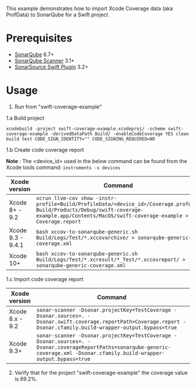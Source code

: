 This example demonstrates how to import Xcode Coverage data (aka ProfData) to SonarQube for a Swift project.

Prerequisites
=============
* [SonarQube](http://www.sonarqube.org/downloads/) 6.7+
* [SonarQube Scanner](http://docs.sonarqube.org/display/SCAN/Analyzing+with+SonarQube+Scanner) 3.1+
* [SonarSource Swift Plugin](http://redirect.sonarsource.com/plugins/swift.html) 3.2+

Usage
=====

1. Run from "swift-coverage-example"

1.a Build project

`xcodebuild -project swift-coverage-example.xcodeproj/ -scheme swift-coverage-example -derivedDataPath Build/ -enableCodeCoverage YES clean build test CODE_SIGN_IDENTITY="" CODE_SIGNING_REQUIRED=NO`

1.b Create code coverage report

**Note** : The <device_id> used in the below command can be found from the Xcode tools command: `instruments -s devices`

Xcode version | Command
--- | ---
Xcode 8+ - 9.2 | `xcrun llvm-cov show -instr-profile=Build/ProfileData/<device_id>/Coverage.profdata Build/Products/Debug/swift-coverage-example.app/Contents/MacOS/swift-coverage-example > Coverage.report`
Xcode 9.3 - 9.4.1 | `bash xccov-to-sonarqube-generic.sh Build/Logs/Test/*.xccovarchive/ > sonarqube-generic-coverage.xml`
Xcode 10+ | `bash xccov-to-sonarqube-generic.sh Build/Logs/Test/*.xcresult/*_Test/*.xccovreport/ > sonarqube-generic-coverage.xml`

1.c Import code coverage report

Xcode version | Command
--- | ---
Xcode 8.x - 9.2 | `sonar-scanner -Dsonar.projectKey=TestCoverage -Dsonar.sources=. -Dsonar.swift.coverage.reportPath=Coverage.report -Dsonar.cfamily.build-wrapper-output.bypass=true`
Xcode 9.3+ | `sonar-scanner -Dsonar.projectKey=TestCoverage -Dsonar.sources=. -Dsonar.coverageReportPaths=sonarqube-generic-coverage.xml -Dsonar.cfamily.build-wrapper-output.bypass=true`

2. Verify that for the project "swift-coverage-example" the coverage value is 69.2%.
